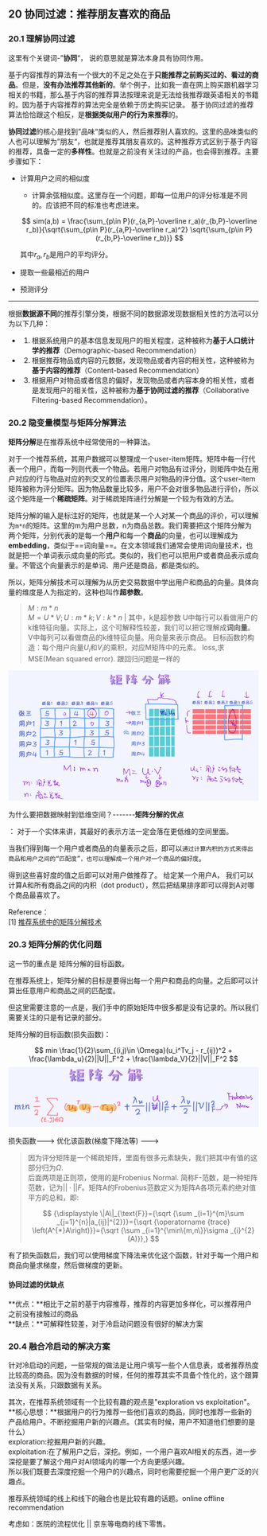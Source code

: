 ## 20 协同过滤：推荐朋友喜欢的商品
### 20.1 理解协同过滤
这里有个关键词-”**协同**“， 说的意思就是算法本身具有协同作用。

基于内容推荐的算法有一个很大的不足之处在于**只能推荐之前购买过的、看过的商品**。但是，**没有办法推荐其他新的**。举个例子，比如我一直在网上购买跟机器学习相关的书籍，那么基于内容的推荐算法按理来说是无法给我推荐跟英语相关的书籍的。因为基于内容推荐的算法完全是依赖于历史购买记录。 基于协同过滤的推荐算法恰恰跟这个相反，是**根据类似用户的行为来推荐**的。

**协同过滤**的核心是找到”品味“类似的人，然后推荐别人喜欢的。这里的品味类似的人也可以理解为”朋友“，也就是推荐其朋友喜欢的。这种推荐方式区别于基于内容的推荐，具备一定的**多样性**。也就是之前没有关注过的产品，也会得到推荐。主要步骤如下：

- 计算用户之间的相似度
  
  + 计算余弦相似度。这里存在一个问题，即每一位用户的评分标准是不同的。应该把不同的标准也考虑进来。
  
  $$
  sim(a,b) = \frac{\sum_{p\in P}(r_{a,P}-\overline r_a)(r_{b,P}-\overline r_b)}{\sqrt{\sum_{p\in P}(r_{a,P}-\overline r_a)^2} \sqrt{\sum_{p\in P}(r_{b,P}-\overline r_b)}}
  $$
  
  其中$r_a,r_b$是用户的平均评分。
  
  
  
- 提取一些最相近的用户

- 预测评分

---

根据**数据源不同**的推荐引擎分类，根据不同的数据源发现数据相关性的方法可以分为以下几种：

- 1. 根据系统用户的基本信息发现用户的相关程度，这种被称为**基于人口统计学的推荐**（Demographic-based Recommendation）
- 2. 根据推荐物品或内容的元数据，发现物品或者内容的相关性，这种被称为**基于内容的推荐**（Content-based Recommendation）
- 3. 根据用户对物品或者信息的偏好，发现物品或者内容本身的相关性，或者是发现用户的相关性，这种被称为**基于协同过滤的推荐**（Collaborative Filtering-based Recommendation）。



### 20.2 隐变量模型与矩阵分解算法

**矩阵分解**是在推荐系统中经常使用的一种算法。

对于一个推荐系统，其用户数据可以整理成一个user-item矩阵。矩阵中每一行代表一个用户，而每一列则代表一个物品。若用户对物品有过评分，则矩阵中处在用户对应的行与物品对应的列交叉的位置表示用户对物品的评分值。这个user-item矩阵被称为评分矩阵。因为物品数量比较多，用户不会对很多物品进行评价，所以这个矩阵是一个**稀疏矩阵**。对于稀疏矩阵进行分解是一个较为有效的方法。

矩阵分解的输入是标注好的矩阵，也就是某一个人对某一个商品的评价，可以理解为`m*n`的矩阵。这里的m为用户总数，n为商品总数。我们需要把这个矩阵分解为两个矩阵，分别代表的是每一个**用户**和每一个**商品**的向量，也可以理解成为**embedding**，类似于==词向量==。在文本领域我们通常会使用词向量技术，也就是把一个单词表示成向量的形式。类似的，我们也可以把用户或者商品表示成向量。不管这个向量表示的是单词、用户还是商品，都是类似的。

所以，矩阵分解技术可以理解为从历史交易数据中学出用户和商品的向量。具体向量的维度是人为指定的，这种也叫作**超参数**。

> $M:m*n$  
> $M=U*V;U:m*k;V:k*n$  | 其中，k是超参数
> U中每行可以看做用户的k维特征向量。实际上，这个可解释性较差，我们可以把它理解成**词向量**。
> V中每列可以看做商品的k维特征向量。用向量来表示商品。
> 目标函数的构造：每个用户向量$U_i$和$V_i$的乘积，对应M矩阵中的元素。
> loss,求MSE(Mean squared error). 跟回归问题是一样的

![矩阵分解](MDimgs/矩阵分解.png)

为什么要把数据映射到低维空间？-------**矩阵分解的优点**

： 对于一个实体来讲，其最好的表示方法一定会落在更低维的空间里面。



当我们得到每一个用户或者商品的向量表示之后，即可以`通过计算内积的方式来得出商品和用户之间的“匹配度”，也可以理解成一个用户对一个商品的偏好度`。

得到这些喜好度的值之后即可以对用户做推荐了。 给定某一个用户A， 我们可以计算A和所有商品之间的内积（dot product），然后把结果排序即可以得到A对哪个商品最喜欢了。

Reference：  
[1] [推荐系统中的矩阵分解技术](https://zhuanlan.zhihu.com/p/34497989)



### 20.3 矩阵分解的优化问题

这一节的重点是 矩阵分解的目标函数。



在推荐系统上，矩阵分解的目标是要得出每一个用户和商品的向量。之后即可以计算出任意用户和商品之间的匹配度。

但这里需要注意的一点是，我们手中的原始矩阵中很多都是没有记录的。所以我们需要关注的只是有记录的部分。

矩阵分解的目标函数(损失函数)：  


$$
min \frac{1}{2}\sum_{(i,j)\in \Omega}(u_i^Tv_j - r_{ij})^2 + \frac{\lambda_u}{2}||U||_F^2 + \frac{\lambda_V}{2}||V||_F^2
$$
![image-20200524211232202](MDimgs/image-20200524211232202.png)

损失函数---> 优化该函数(梯度下降法等) --->



> 因为评分矩阵是一个稀疏矩阵，里面有很多元素缺失，我们把其中有值的这部分归为$\Omega$.  
> 后面两项是正则项，使用的是Frobenius Normal. 简称F-范数，是一种矩阵范数，记为$||·||F$。矩阵A的Frobenius范数定义为矩阵A各项元素的绝对值平方的总和，即:
>
> 
> $$
> {\displaystyle \|A\|_{\text{F}}={\sqrt {\sum _{i=1}^{m}\sum _{j=1}^{n}|a_{ij}|^{2}}}={\sqrt {\operatorname {trace} \left(A^{*}A\right)}}={\sqrt {\sum _{i=1}^{\min\{m,n\}}\sigma _{i}^{2}(A)}},}
> $$
>

有了损失函数后，我们可以使用梯度下降法来优化这个函数，针对于每一个用户和商品向量求梯度，然后做梯度的更新。

#### 协同过滤的优缺点
**优点：**相比于之前的基于内容推荐，推荐的内容更加多样化，可以推荐用户之前没有接触过的商品  
**缺点：**可解释性较差，对于冷启动问题没有很好的解决方案



### 20.4 融合冷启动的解决方案
针对冷启动的问题，一些常规的做法是让用户填写一些个人信息表，或者推荐热度比较高的商品。因为没有数据的时候，任何的推荐其实不具备个性化的，这个跟算法没有关系，只跟数据有关系。

其次，在推荐系统领域有一个比较有趣的观点是"exploration vs exploitation"。  
**核心思想：**根据用户的行为推荐一些他们喜欢的商品，同时也推荐一些新的产品给用户。不断挖掘用户新的兴趣点。（其实有时候，用户不知道他们想要的是什么）   
exploration:挖掘用户新的兴趣。  
exploitation:在了解用户之后，深挖。例如，一个用户喜欢AI相关的东西，进一步深挖是要了解这个用户对AI领域内的哪一个方向更感兴趣。  
所以我们既要去深度挖掘一个用户的兴趣点，同时也需要挖掘一个用户更广泛的兴趣点。

推荐系统领域的线上和线下的融合也是比较有趣的话题。online offline recommendation

考虑如：医院的流程优化 || 京东等电商的线下零售。